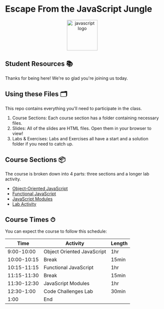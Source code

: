 # Escape From the JavaScript Jungle

<p align="center">
<img src="https://upload.wikimedia.org/wikipedia/commons/thumb/6/6a/JavaScript-logo.png/600px-JavaScript-logo.png" width="100" alt="javascript logo"/>
</p>

## Student Resources 📚

Thanks for being here! We're so glad you're joining us today.

## Using these Files 🗂

This repo contains everything you'll need to participate in the class.

1. Course Sections: Each course section has a folder containing necessary files.
2. Slides: All of the slides are HTML files. Open them in your browser to view!
3. Labs & Exercises: Labs and Exercises all have a start and a solution folder if you need to catch up.

## Course Sections 📦

The course is broken down into 4 parts: three sections and a longer lab activity.

- [Object-Oriented JavaScript](https://github.com/MoonHighway/escape-javascript-jungle/tree/main/01-object-oriented-js)
- [Functional JavaScript](https://github.com/MoonHighway/escape-javascript-jungle/tree/main/02-functional-js)
- [JavaScript Modules](https://github.com/MoonHighway/escapejavascript-jungle/tree/main/03-js-modules)
- [Lab Activity](https://github.com/MoonHighway/escape-javascript-jungle/tree/main/04-lab-code-challenge)

## Course Times ⏱

You can expect the course to follow this schedule:

| Time        | Activity | Length |
| ----------- | ---------------------------| ------ |
| 9:00-10:00  | Object Oriented JavaScript | 1hr    |
| 10:00-10:15 | Break        | 15min  |
| 10:15-11:15 | Functional JavaScript         | 1hr    |
| 11:15-11:30 | Break        | 15min  |
| 11:30-12:30 | JavaScript Modules         | 1hr    |
| 12:30-1:00  | Code Challenges Lab         | 30min  |
| 1:00        | End         |        |
